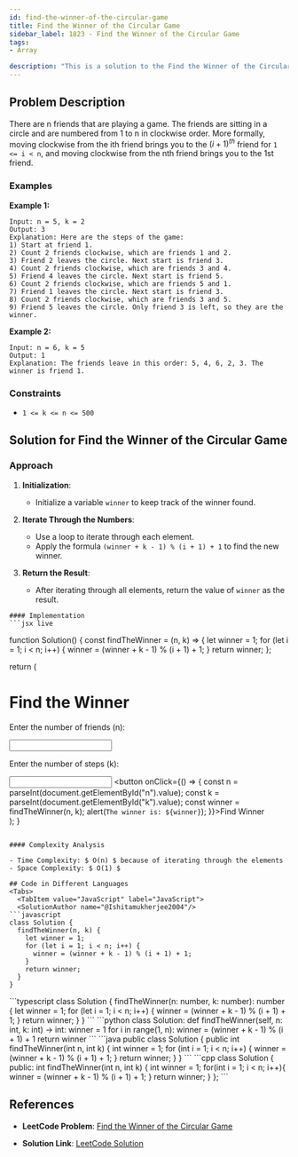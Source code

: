 ```yaml
---
id: find-the-winner-of-the-circular-game
title: Find the Winner of the Circular Game
sidebar_label: 1823 - Find the Winner of the Circular Game
tags:
- Array

description: "This is a solution to the Find the Winner of the Circular Game problem on LeetCode."
---
```


## Problem Description
There are n friends that are playing a game. The friends are sitting in a circle and are numbered from 1 to n in clockwise order. More formally, moving clockwise from the ith friend brings you to the $(i+1)^{th}$ friend for `1 <= i < n`, and moving clockwise from the nth friend brings you to the 1st friend.

### Examples

**Example 1:**

```
Input: n = 5, k = 2  
Output: 3  
Explanation: Here are the steps of the game:
1) Start at friend 1.
2) Count 2 friends clockwise, which are friends 1 and 2.
3) Friend 2 leaves the circle. Next start is friend 3.
4) Count 2 friends clockwise, which are friends 3 and 4.
5) Friend 4 leaves the circle. Next start is friend 5.
6) Count 2 friends clockwise, which are friends 5 and 1.
7) Friend 1 leaves the circle. Next start is friend 3.
8) Count 2 friends clockwise, which are friends 3 and 5.
9) Friend 5 leaves the circle. Only friend 3 is left, so they are the winner.
```

**Example 2:**
```
Input: n = 6, k = 5  
Output: 1  
Explanation: The friends leave in this order: 5, 4, 6, 2, 3. The winner is friend 1.
```

### Constraints

- `1 <= k <= n <= 500`

## Solution for Find the Winner of the Circular Game
### Approach 

1. **Initialization**:
   - Initialize a variable `winner` to keep track of the winner found.

2. **Iterate Through the Numbers**:
   - Use a loop to iterate through each element.
   - Apply the formula `(winner + k - 1) % (i + 1) + 1` to find the new winner.

3. **Return the Result**:
   - After iterating through all elements, return the value of `winner` as the result.

<Tabs>
  <TabItem value="Solution" label="Solution">

    #### Implementation
    ```jsx live

function Solution() {
  const findTheWinner = (n, k) => {
    let winner = 1;
    for (let i = 1; i < n; i++) {
      winner = (winner + k - 1) % (i + 1) + 1;
    }
    return winner;
  };

  return (
    <div>
      <h1>Find the Winner</h1>
      <p>Enter the number of friends (n):</p>
      <input type="number" id="n" />
      <p>Enter the number of steps (k):</p>
      <input type="number" id="k" />
      <button onClick={() => {
        const n = parseInt(document.getElementById("n").value);
        const k = parseInt(document.getElementById("k").value);
        const winner = findTheWinner(n, k);
        alert(`The winner is: ${winner}`);
      }}>Find Winner</button>
    </div>
  );
}
```

#### Complexity Analysis

- Time Complexity: $ O(n) $ because of iterating through the elements
- Space Complexity: $ O(1) $

## Code in Different Languages
<Tabs>
  <TabItem value="JavaScript" label="JavaScript">
  <SolutionAuthor name="@Ishitamukherjee2004"/>
```javascript
class Solution {
  findTheWinner(n, k) {
    let winner = 1;
    for (let i = 1; i < n; i++) {
      winner = (winner + k - 1) % (i + 1) + 1;
    }
    return winner;
  }
}
```
  </TabItem>

  <TabItem value="TypeScript" label="TypeScript">
  <SolutionAuthor name="@Ishitamukherjee2004"/>
```typescript
class Solution {
  findTheWinner(n: number, k: number): number {
    let winner = 1;
    for (let i = 1; i < n; i++) {
      winner = (winner + k - 1) % (i + 1) + 1;
    }
    return winner;
  }
}
```
  </TabItem>
  <TabItem value="Python" label="Python">
  <SolutionAuthor name="@Ishitamukherjee2004"/>
```python
class Solution:
  def findTheWinner(self, n: int, k: int) -> int:
    winner = 1
    for i in range(1, n):
      winner = (winner + k - 1) % (i + 1) + 1
    return winner
```
  </TabItem>
  <TabItem value="Java" label="Java">
  <SolutionAuthor name="@Ishitamukherjee2004"/>
```java
public class Solution {
  public int findTheWinner(int n, int k) {
    int winner = 1;
    for (int i = 1; i < n; i++) {
      winner = (winner + k - 1) % (i + 1) + 1;
    }
    return winner;
  }
}
```
  </TabItem>
  <TabItem value="C++" label="C++">
  <SolutionAuthor name="@Ishitamukherjee2004"/>
```cpp
class Solution {
public:
    int findTheWinner(int n, int k) {
        int winner = 1;
        for(int i = 1; i < n; i++){
            winner = (winner + k - 1) % (i + 1) + 1;
        }
        return winner;
    }
};
```
  </TabItem>
</Tabs>

</TabItem>
</Tabs>



## References

- **LeetCode Problem**: [Find the Winner of the Circular Game](https://leetcode.com/problems/find-the-winner-of-the-circular-game)

- **Solution Link**: [LeetCode Solution](https://leetcode.com/problems/find-the-winner-of-the-circular-game)
